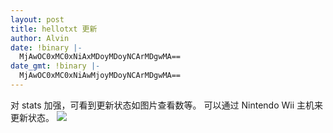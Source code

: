 ```yaml
---
layout: post
title: hellotxt 更新
author: Alvin
date: !binary |-
  MjAwOC0xMC0xNiAxMDoyMDoyNCArMDgwMA==
date_gmt: !binary |-
  MjAwOC0xMC0xNiAwMjoyMDoyNCArMDgwMA==
---
```

对 stats 加强，可看到更新状态如图片查看数等。
可以通过 Nintendo Wii 主机来更新状态。
<a href="http://www.flickr.com/photos/55518405@N00/2898718441"><img src="http://farm4.static.flickr.com/3101/2898718441_f6e9f76d3f.jpg" /></a>
